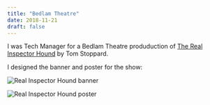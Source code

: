 ```yaml
---
title: "Bedlam Theatre"
date: 2018-11-21
draft: false
---
```


I was Tech Manager for a Bedlam Theatre produduction of [The Real Inspector Hound](https://www.bedlamtheatre.co.uk/shows/the-real-inspector-hound-2018) by Tom Stoppard.

I designed the banner and poster for the show:

![Real Inspector Hound banner](/bedlam/banner.png)

![Real Inspector Hound poster](/bedlam/poster.png)